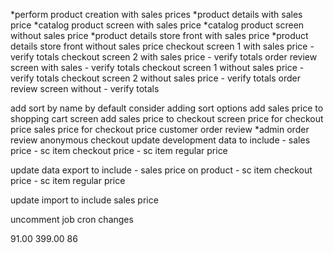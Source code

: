
*perform product creation with sales prices
*product details with sales price
*catalog product screen with sales price
*catalog product screen without sales price
*product details store front with sales price
*product details store front without sales price
checkout screen 1 with sales price - verify totals
checkout screen 2 with sales price - verify totals
order review screen with sales - verify totals
checkout screen 1 without sales price - verify totals
checkout screen 2 without sales price - verify totals
order review screen without - verify totals


add sort by name by default
consider adding sort options
add sales price to shopping cart screen
add sales price to checkout screen
price for checkout price
sales price for checkout price
customer order review
*admin order review
anonymous checkout
update development data to include
    - sales price
    - sc item checkout price
    - sc item regular price

update data export to include
    - sales price on product
    - sc item checkout price
    - sc item regular price

update import to include sales price

uncomment job cron changes

91.00
399.00
86

